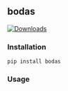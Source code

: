 ## bodas

[![Downloads](https://pepy.tech/badge/bodas)](https://pepy.tech/project/bodas)


### Installation
`pip install bodas`


### Usage
```python

```
